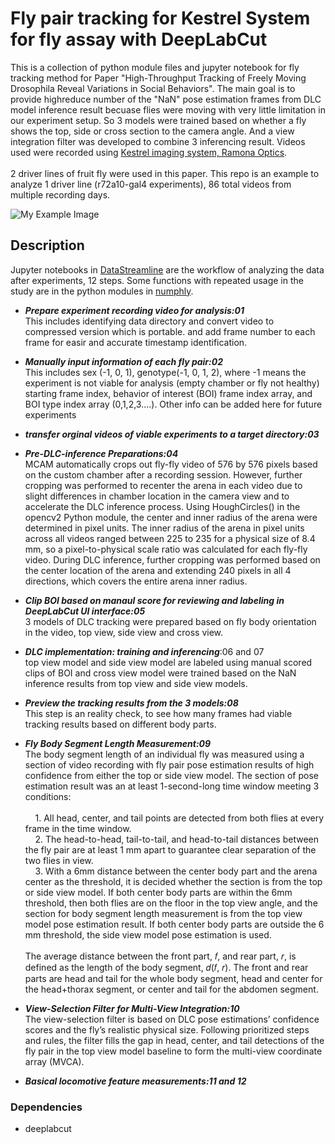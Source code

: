 # Fly pair tracking for Kestrel System for fly assay  with DeepLabCut

This is a collection of python module files and jupyter notebook for fly tracking method for Paper "High-Throughput Tracking of Freely Moving Drosophila Reveal Variations in Social Behaviors". The main goal is to provide highreduce number of the "NaN" pose estimation frames from DLC model inference result becuase flies were moving with very little limitation in our experiment setup. So 3 models were trained based on whether a fly shows the top, side or cross section to the camera angle. And a view integration filter was developed to combine 3 inferencing result. Videos used were recorded using [Kestrel imaging system, Ramona Optics](https://www.ramonaoptics.com/products/kestrel).
<br>
<br>
2 driver lines of fruit fly were used in this paper. This repo is an example to analyze 1 driver line (r72a10-gal4 experiments), 86 total videos from multiple recording days.

![My Example Image](images/my-image.png)

## Description
Jupyter notebooks in [DataStreamline](DataStreamLine) are the workflow of analyzing the data after experiments, 12 steps. Some functions with repeated usage in the study are in the python modules in [numphly](numphly).
* ***Prepare experiment recording video for analysis:01***<br>
This includes identifying data directory and convert video to compressed version which is portable. and add frame number to each frame for easir and accurate timestamp identification.

* ***Manually input information of each fly pair:02***<br>
This includes sex (-1, 0, 1), genotype(-1, 0, 1, 2), where -1 means the experiment is not viable for analysis (empty chamber or fly not healthy) starting frame index, behavior of interest (BOI) frame index array, and BOI type index array (0,1,2,3....). Other info can be added here for future experiments

* ***transfer orginal videos of viable experiments to a target directory:03***<br>

* ***Pre-DLC-inference Preparations:04***<br>
MCAM automatically crops out fly-fly video of 576 by 576 pixels based on the custom chamber after a recording session. However, further cropping was performed to recenter the arena in each video due to slight differences in chamber location in the camera view and to accelerate the DLC inference process. Using HoughCircles() in the opencv2 Python module, the center and inner radius of the arena were determined in pixel units. The inner radius of the arena in pixel units across all videos ranged between 225 to 235 for a physical size of 8.4 mm, so a pixel-to-physical scale ratio was calculated for each fly-fly video. During DLC inference, further cropping was performed based on the center location of the arena and extending 240 pixels in all 4 directions, which covers the entire arena inner radius.

* ***Clip BOI based on manaul score for reviewing and labeling in DeepLabCut UI interface:05***<br>
3 models of DLC tracking were prepared based on fly body orientation in the video, top view, side view and cross view.
* ***DLC implementation: training and inferencing***:06 and 07<br>
top view model and side view model are labeled using manual scored clips of BOI and cross view model were trained based on the NaN inference results from top view and side view models.
* ***Preview the tracking results from the 3 models:08***<br>
This step is an reality check, to see how many frames had viable tracking results based on different body parts.
* ***Fly Body Segment Length Measurement:09***<br>
The body segment length of an individual fly was measured using a section of video recording with fly pair pose estimation results of high confidence from either the top or side view model. The section of pose estimation result was an at least 1-second-long time window meeting 3 conditions:<br><br>
&nbsp;&nbsp;&nbsp;&nbsp;1. All head, center, and tail points are detected from both flies at every frame in the time window.<br>
&nbsp;&nbsp;&nbsp;&nbsp;2. The head-to-head, tail-to-tail, and head-to-tail distances between the fly pair are at least 1 mm apart to guarantee clear separation of the two flies in view.<br>
&nbsp;&nbsp;&nbsp;&nbsp;3. With a 6mm distance between the center body part and the arena center as the threshold, it is decided whether the section is from the top or side view model. If both center body parts are within the 6mm threshold, then both flies are on the floor in the top view angle, and the section for body segment length measurement is from the top view model pose estimation result. If both center body parts are outside the 6 mm threshold, the side view model pose estimation is used.<br><br>
The average distance between the front part, 𝑓, and rear part, 𝑟, is defined as the length of the body segment, 𝑑(𝑓, 𝑟). The front and rear parts are head and tail for the whole body segment, head and center for the head+thorax segment, or center and tail for the abdomen segment.

* ***View-Selection Filter for Multi-View Integration:10***<br>
The view-selection filter is based on DLC pose estimations’ confidence scores and the fly’s realistic physical size. Following prioritized steps and rules, the filter fills the gap in head, center, and tail detections of the fly pair in the top view model baseline to form the multi-view coordinate array (MVCA).

* ***Basical locomotive feature measurements:11 and 12***<br>



### Dependencies

* deeplabcut



